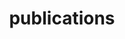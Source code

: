 ---
layout: page
title: publications
nav: true
nav_order: 2
dropdown: true
children: 
    - title: journals
      permalink: /publications/journals/
    - title: divider
    - title: conferences
      permalink: /publications/conferences/
---